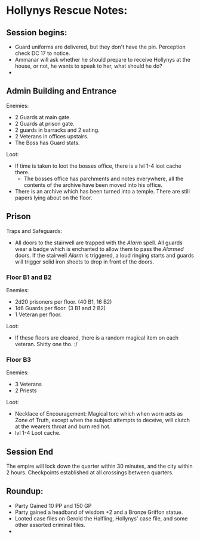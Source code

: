 # Hollynys Rescue Notes:

## Session begins:

- Guard uniforms are delivered, but they don't have the pin. Perception check DC 17 to notice.
- Ammanar will ask whether he should prepare to receive Hollynys at the house, or not, he wants to speak to her, what should he do?
-

## Admin Building and Entrance

Enemies:
- 2 Guards at main gate.
- 2 Guards at prison gate.
- 2 guards in barracks and 2 eating.
- 2 Veterans in offices upstairs.
- The Boss has Guard stats.

Loot:
- If time is taken to loot the bosses office, there is a lvl 1-4 loot cache there.
  - The bosses office has parchments and notes everywhere, all the contents of the archive have been moved into his office.
- There is an archive which has been turned into a temple. There are still papers lying about on the floor.

## Prison

Traps and Safeguards:
- All doors to the stairwell are trapped with the _Alarm_ spell. All guards wear a badge which is enchanted to allow them to pass the _Alarmed_ doors. If the stairwell _Alarm_ is triggered, a loud ringing starts and guards will trigger solid iron sheets to drop in front of the doors.

### Floor B1 and B2

Enemies:
- 2d20 prisoners per floor. (40 B1, 16 B2)
- 1d6 Guards per floor. (3 B1 and 2 B2)
- 1 Veteran per floor.

Loot:
- If these floors are cleared, there is a random magical item on each veteran. Shitty one tho. :/

### Floor B3

Enemies:
- 3 Veterans
- 2 Priests

Loot:
- Necklace of Encouragement: Magical torc which when worn acts as Zone of Truth, except when the subject attempts to deceive, will clutch at the wearers throat and burn red hot.
- lvl 1-4 Loot cache.


## Session End

The empire will lock down the quarter within 30 minutes, and the city within 2 hours. Checkpoints established at all crossings between quarters.

## Roundup:

- Party Gained 10 PP and 150 GP
- Party gained a headband of wisdom +2 and a Bronze Griffon statue.
- Looted case files on Gerold the Halfling, Hollynys' case file, and some other assorted criminal files.
-
